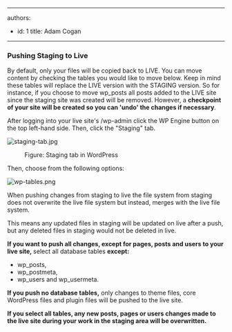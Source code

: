 

---
authors:
  - id: 1
    title: Adam Cogan
---




<span class='intro'> <h3 class="ssw15-rteElement-H3">Pushing Staging to Live<br></h3><p>By default, only your files will be copied back to LIVE. You can move content by checking the tables you would like to move below. Keep in mind these tables will replace the LIVE version with the STAGING version. So for instance, if you choose to move wp_posts all posts added to the LIVE site since the staging site was created will be removed. However, a <strong>checkpoint of your site will be created so you can 'undo' the changes if necessary</strong>. <br></p><p>After logging into your live site's /wp-admin click the WP Engine button on the top left-hand side. Then, click the &quot;Staging&quot; tab.<br></p><dl class="image"><dt> <img src="/PublishingImages/staging-tab.jpg" alt="staging-tab.jpg" /> <br>
   </dt><dd> Figure&#58; Staging tab in WordPress</dd></dl><p>Then, choose from the following options&#58;</p><dl class="image"><dt><img src="/PublishingImages/wp-tables.png" alt="wp-tables.png" /> </dt> </dl><p>
   <span>When pushing changes from staging to live the file system from staging does not overwrite the live file system but instead, merges with the live file system.&#160;</span></p><p>This means any updated files in staging will be updated on live after a push, but any deleted files in staging would not be deleted in live.</p><p>
   <strong>If you want to push all changes, except for pages, posts and users to your live site,&#160;</strong>select all database tables&#160;<strong>except&#58;</strong></p><ul><li>wp_posts,<br></li><li>wp_postmeta,<br></li><li>wp_users and wp_usermeta.<br></li></ul><p><strong>​If you push no database tables,</strong>&#160;only changes to theme files, core WordPress files and plugin files will be pushed to the live site.</p><p><strong>If you select all tables, any new posts, pages or users changes made to the live site during your work in the staging area will be overwritten.</strong></p> </span>




